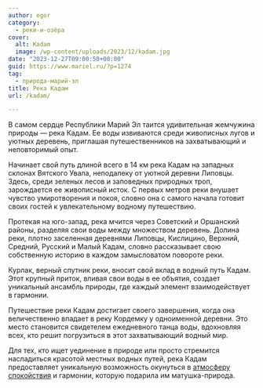 ```yaml
---
author: egor
category:
  - реки-и-озёра
cover:
  alt: Kadam
  image: /wp-content/uploads/2023/12/kadam.jpg
date: "2023-12-27T09:00:50+00:00"
guid: https://www.mariel.ru/?p=1274
tag:
  - природа-марий-эл
title: Река Кадам
url: /kadam/

---
```

В самом сердце Республики Марий Эл таится удивительная жемчужина природы — река Кадам. Ее воды извиваются среди живописных лугов и уютных деревень, приглашая путешественников на захватывающий и неповторимый опыт.

Начинает свой путь длиной всего в 14 км река Кадам на западных склонах Вятского Увала, неподалеку от уютной деревни Липовцы. Здесь, среди зеленых лесов и заповедных природных троп, зарождается ее живописный исток. С первых метров реки внушает чувство умиротворения и покоя, словно она с самого начала готовит своих гостей к увлекательному водному путешествию.

Протекая на юго-запад, река мчится через Советский и Оршанский районы, разделяя свои воды между множеством деревень. Долина реки, плотно заселенная деревнями Липовцы, Кислицино, Верхний, Средний, Русский и Малый Кадам, словно рассказывает свою собственную историю в каждом замысловатом повороте реки.

Курлак, верный спутник реки, вносит свой вклад в водный путь Кадам. Этот крупный приток, вливая свои воды в ее объятия, создает уникальный ансамбль природы, где каждый элемент взаимодействует в гармонии.

Путешествие реки Кадам достигает своего завершения, когда она величественно впадает в реку Кордемку у одноименной деревни. Это место становится свидетелем ежедневного танца воды, вдохновляя всех, кто решит погрузиться в этот захватывающий водный мир.

Для тех, кто ищет уединение в природе или просто стремится насладиться красотой местных водных путей, река Кадам предоставляет уникальную возможность окунуться в [атмосферу спокойствия](/festival-opernogo-iskusstva-v-joshkar-ole/) и гармонии, которую подарила им матушка-природа.
